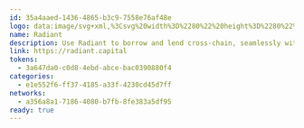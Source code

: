 ```yaml
---
id: 35a4aaed-1436-4865-b3c9-7558e76af48e
logo: data:image/svg+xml,%3Csvg%20width%3D%2280%22%20height%3D%2280%22%20viewBox%3D%220%200%2080%2080%22%20fill%3D%22none%22%20xmlns%3D%22http%3A%2F%2Fwww.w3.org%2F2000%2Fsvg%22%3E%0A%3Cpath%20d%3D%22M47.6821%2043.1824L67%2040L47.6821%2036.8176L59.0925%2020.9075L43.1824%2032.3179L40%2013L36.8176%2032.3179L20.9075%2020.9075L32.3179%2036.8176L13%2040L32.3179%2043.1824L20.9075%2059.0925L36.8176%2047.6821L40%2067L43.1824%2047.6821L59.0925%2059.0925L47.6821%2043.1824Z%22%20fill%3D%22url(%23paint0_linear_1928_1283)%22%2F%3E%0A%3Cg%20opacity%3D%220.7%22%20filter%3D%22url(%23filter0_f_1928_1283)%22%3E%0A%3Cpath%20d%3D%22M52.6821%2041.1824L72%2038L52.6821%2034.8176L64.0925%2018.9075L48.1824%2030.3179L45%2011L41.8176%2030.3179L25.9075%2018.9075L37.3179%2034.8176L18%2038L37.3179%2041.1824L25.9075%2057.0925L41.8176%2045.6821L45%2065L48.1824%2045.6821L64.0925%2057.0925L52.6821%2041.1824Z%22%20fill%3D%22url(%23paint1_linear_1928_1283)%22%2F%3E%0A%3C%2Fg%3E%0A%3Cdefs%3E%0A%3Cfilter%20id%3D%22filter0_f_1928_1283%22%20x%3D%2210%22%20y%3D%223%22%20width%3D%2270%22%20height%3D%2270%22%20filterUnits%3D%22userSpaceOnUse%22%20color-interpolation-filters%3D%22sRGB%22%3E%0A%3CfeFlood%20flood-opacity%3D%220%22%20result%3D%22BackgroundImageFix%22%2F%3E%0A%3CfeBlend%20mode%3D%22normal%22%20in%3D%22SourceGraphic%22%20in2%3D%22BackgroundImageFix%22%20result%3D%22shape%22%2F%3E%0A%3CfeGaussianBlur%20stdDeviation%3D%224%22%20result%3D%22effect1_foregroundBlur_1928_1283%22%2F%3E%0A%3C%2Ffilter%3E%0A%3ClinearGradient%20id%3D%22paint0_linear_1928_1283%22%20x1%3D%2240%22%20y1%3D%2213.4359%22%20x2%3D%2240%22%20y2%3D%2266.6047%22%20gradientUnits%3D%22userSpaceOnUse%22%3E%0A%3Cstop%20offset%3D%220.1028%22%20stop-color%3D%22%2300FFAA%22%2F%3E%0A%3Cstop%20offset%3D%220.999%22%20stop-color%3D%22%235F00FA%22%2F%3E%0A%3C%2FlinearGradient%3E%0A%3ClinearGradient%20id%3D%22paint1_linear_1928_1283%22%20x1%3D%2245%22%20y1%3D%2211.4359%22%20x2%3D%2245%22%20y2%3D%2264.6047%22%20gradientUnits%3D%22userSpaceOnUse%22%3E%0A%3Cstop%20offset%3D%220.1028%22%20stop-color%3D%22%2300FFAA%22%2F%3E%0A%3Cstop%20offset%3D%220.999%22%20stop-color%3D%22%235F00FA%22%2F%3E%0A%3C%2FlinearGradient%3E%0A%3C%2Fdefs%3E%0A%3C%2Fsvg%3E%0A
name: Radiant
description: Use Radiant to borrow and lend cross-chain, seamlessly with wstETH.
link: https://radiant.capital
tokens:
  - 3a647da0-c0d8-4ebd-abce-bac0390880f4
categories:
  - e1e552f6-ff37-4185-a33f-4230cd45d7ff
networks:
  - a356a8a1-7186-4080-b7fb-8fe383a5df95
ready: true
---
```

